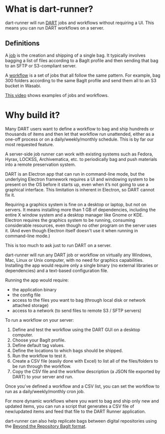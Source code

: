# What is dart-runner?

dart-runner will run [DART](https://github.com/APTrust/dart) jobs and workflows without requiring a UI. This means you can run DART workflows on a server.

## Definitions

A [job](https://aptrust.github.io/dart-docs/users/jobs/) is the creation and shipping of a single bag. It typically involves bagging a list of files according to a BagIt profile and then sending that bag to an SFTP or S3-compliant server.

A [workflow](https://aptrust.github.io/dart-docs/users/workflows/) is a set of jobs that all follow the same pattern. For example, bag 300 folders according to the same BagIt profile and send them all to an S3 bucket in Wasabi.

[This video](https://aptrust.github.io/dart-docs/videos/) shows examples of jobs and workflows.

# Why build it?

Many DART users want to define a workflow to bag and ship hundreds or thousands of items and then let that workflow run unattended, either as a one-off process or on a daily/weekly/monthly schedule. This is by far our most requested feature.

A server-side job runner can work with existing systems such as Fedora, Hyrax, LOCKSS, Archivematica, etc. to periodically bag and push materials into a remote preservation system.

DART is an Electron app that can run in command-line mode, but the underlying Electron framework requires a UI and windowing system to be present on the OS before it starts up, even when it’s not going to use a graphical interface. This limitation is inherent in Electron, so DART cannot fix it.

Requiring a graphics system is fine on a desktop or laptop, but not on servers. It means installing more than 1 GB of dependencies, including the entire X window system and a desktop manager like Gnome or KDE. Electron requires the graphics system to be running, consuming considerable resources, even though no other program on the server uses it. (And even though Electron itself doesn't use it when running in command-line mode.)

This is too much to ask just to run DART on a server.

dart-runner will run any DART job or workflow on virtually any Windows, Mac, Linux or Unix computer, with no need for graphics capabilities. Installing the app would require only a single binary (no external libraries or dependencies) and a text-based configuration file.

Running the app would require:

* the application binary
* the config file
* access to the files you want to bag (through local disk or network attached storage)
* access to a network (to send files to remote S3 / SFTP servers)

To run a workflow on your server:

1. Define and test the workflow using the DART GUI on a desktop computer.
2. Choose your BagIt profile.
3. Define default tag values.
4. Define the locations to which bags should be shipped.
5. Run the workflow to test it.
6. Create a CSV file (easily done with Excel) to list all of the files/folders to be run through the workflow.
7. Copy the CSV file and the workflow description (a JSON file exported by DART) to your server and run.

Once you’ve defined a workflow and a CSV list, you can set the workflow to run as a daily/weekly/monthly cron job.

For more dynamic workflows where you want to bag and ship only new and updated items, you can run a script that generates a CSV file of new/updated items and feed that file to the DART Runner application.

dart-runner can also help replicate bags between digital repositories using the [Beyond the Repository BagIt format](https://github.com/dpscollaborative/btr_bagit_profile).
